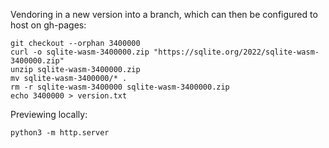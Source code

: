 Vendoring in a new version into a branch, which can then be configured to host on gh-pages:

```
git checkout --orphan 3400000
curl -o sqlite-wasm-3400000.zip "https://sqlite.org/2022/sqlite-wasm-3400000.zip"
unzip sqlite-wasm-3400000.zip
mv sqlite-wasm-3400000/* .
rm -r sqlite-wasm-3400000 sqlite-wasm-3400000.zip
echo 3400000 > version.txt
```

Previewing locally:
```
python3 -m http.server
```
